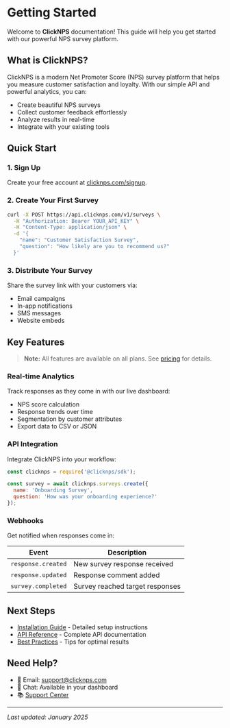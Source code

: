 # Getting Started

Welcome to **ClickNPS** documentation! This guide will help you get started with our powerful NPS survey platform.

## What is ClickNPS?

ClickNPS is a modern Net Promoter Score (NPS) survey platform that helps you measure customer satisfaction and loyalty. With our simple API and powerful analytics, you can:

- Create beautiful NPS surveys
- Collect customer feedback effortlessly
- Analyze results in real-time
- Integrate with your existing tools

## Quick Start

### 1. Sign Up

Create your free account at [clicknps.com/signup](https://clicknps.com/signup).

### 2. Create Your First Survey

```bash
curl -X POST https://api.clicknps.com/v1/surveys \
  -H "Authorization: Bearer YOUR_API_KEY" \
  -H "Content-Type: application/json" \
  -d '{
    "name": "Customer Satisfaction Survey",
    "question": "How likely are you to recommend us?"
  }'
```

### 3. Distribute Your Survey

Share the survey link with your customers via:

- Email campaigns
- In-app notifications
- SMS messages
- Website embeds

## Key Features

> **Note:** All features are available on all plans. See [pricing](/pricing) for details.

### Real-time Analytics

Track responses as they come in with our live dashboard:

- NPS score calculation
- Response trends over time
- Segmentation by customer attributes
- Export data to CSV or JSON

### API Integration

Integrate ClickNPS into your workflow:

```javascript
const clicknps = require('@clicknps/sdk');

const survey = await clicknps.surveys.create({
  name: 'Onboarding Survey',
  question: 'How was your onboarding experience?'
});
```

### Webhooks

Get notified when responses come in:

| Event | Description |
|-------|-------------|
| `response.created` | New survey response received |
| `response.updated` | Response comment added |
| `survey.completed` | Survey reached target responses |

## Next Steps

- [Installation Guide](/docs/installation) - Detailed setup instructions
- [API Reference](/docs/api/overview) - Complete API documentation
- [Best Practices](/docs/best-practices) - Tips for optimal results

## Need Help?

- 📧 Email: support@clicknps.com
- 💬 Chat: Available in your dashboard
- 📚 [Support Center](/settings/support)

---

*Last updated: January 2025*
